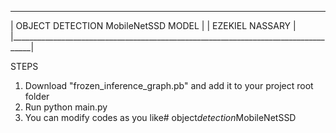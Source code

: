 _____________________________________________________________________________________
|                   OBJECT DETECTION MobileNetSSD MODEL                             |
|                      EZEKIEL NASSARY                                              |
|___________________________________________________________________________________|

STEPS
1. Download "frozen_inference_graph.pb" and add it to your project root folder
2. Run python main.py
3. You can modify codes as you like#   o b j e c t _ d e t e c t i o n _ M o b i l e N e t S S D 
 
 